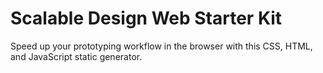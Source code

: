 # Scalable Design Web Starter Kit

Speed up your prototyping workflow in the browser with this CSS, HTML, and JavaScript static generator.
